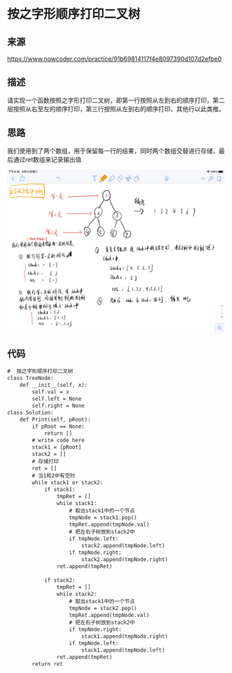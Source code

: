 # 按之字形顺序打印二叉树

## 来源

https://www.nowcoder.com/practice/91b69814117f4e8097390d107d2efbe0

## 描述

请实现一个函数按照之字形打印二叉树，即第一行按照从左到右的顺序打印，第二层按照从右至左的顺序打印，第三行按照从左到右的顺序打印，其他行以此类推。

## 思路

我们使用到了两个数组，用于保留每一行的结果，同时两个数组交替进行存储，最后通过ret数组来记录输出值

![image-20200624203223700](images/image-20200624203223700.png)

## 代码

```
#  按之字形顺序打印二叉树
class TreeNode:
    def __init__(self, x):
        self.val = x
        self.left = None
        self.right = None
class Solution:
    def Print(self, pRoot):
        if pRoot == None:
            return []
        # write code here
        stack1 = [pRoot]
        stack2 = []
        # 存储打印
        ret = []
        # 当1和2中有空时
        while stack1 or stack2:
            if stack1:
                tmpRet = []
                while stack1:
                    # 取出stack1中的一个节点
                    tmpNode = stack1.pop()
                    tmpRet.append(tmpNode.val)
                    # 把左右子树放到stack2中
                    if tmpNode.left:
                        stack2.append(tmpNode.left)
                    if tmpNode.right:
                        stack2.append(tmpNode.right)
                ret.append(tmpRet)

            if stack2:
                tmpRet = []
                while stack2:
                    # 取出stack1中的一个节点
                    tmpNode = stack2.pop()
                    tmpRet.append(tmpNode.val)
                    # 把左右子树放到stack2中
                    if tmpNode.right:
                        stack1.append(tmpNode.right)
                    if tmpNode.left:
                        stack1.append(tmpNode.left)
                ret.append(tmpRet)
        return ret
```

